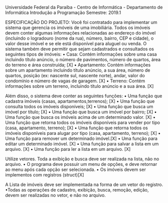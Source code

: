 
Universidade Federal da Paraíba - Centro de Informática - Departamento de Informática
Introdução a Programação
Semestre: 2019.1

ESPECIFICAÇÃO DO PROJETO:
Você foi contratado para implementar um sistema que gerencia os imóveis de uma imobiliária. Todos os imóveis devem conter algumas informações relacionadas ao endereço do imóvel (incluindo o logradouro (nome da rua), número, bairro, CEP e cidade), o valor desse
imóvel e se ele está disponível para aluguel ou venda. O sistema também deve permitir que sejam cadastrados e consultados os seguintes tipos de imóveis:
• Casa: Contém informações sobre uma casa incluindo título anúncio, o número de pavimentos, número de quartos, área do terreno e área construída; [X]
• Apartamento: Contém informações sobre um apartamento incluindo título anúncio, a sua área, número de quartos, posição (ex: nascente sul, nascente norte), andar, valor do condomínio e número de vagas de garagem. [X]
• Terreno: Contém informações sobre um terreno, incluindo título anúncio e a sua área. [X]

Além disso, o sistema deve conter as seguintes funções:
• Uma função que cadastra imóveis (casas, apartamentos,terrenos); [X]
• Uma função que consulta todos os imóveis disponíveis; [X]
• Uma função que busca um imóvel por título; [X]
• Uma função que busca um imóvel por bairro; [X]
• Uma função que busca os imóveis acima de um determinado valor. [X]
• Uma função que retorna todos os imóveis disponíveis para vender por tipo (casa, apartamento, terreno); [X]
• Uma função que retorna todos os imóveis disponíveis para alugar por tipo (casa, apartamento, terreno); [X]
• Uma função para remover um determinado imóvel.[X]
• Uma função para editar um determinado imóvel. [X]
• Uma função para salvar a lista em um arquivo. [X]
• Uma função para ler a lista em um arquivo. [X]

Utilize vetores. Toda a exibição e busca deve ser realizada na lista, não no arquivo.
• O programa deve possuir um menu de opções, e deve retornar ao menu após cada opção ser selecionada.
• Os imóveis devem ser implementos com registros (struct)[X]

A Lista de imóveis deve ser implementada na forma de um vetor do registro.
•Todas as operações de cadastro, exibição, busca, remoção, edição, devem ser realizadas no vetor, e não no arquivo.
